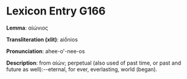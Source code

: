 # Lexicon Entry G166

**Lemma**: αἰώνιος

**Transliteration (xlit)**: aiṓnios

**Pronunciation**: ahee-o'-nee-os

**Description**:
from αἰών; perpetual (also used of past time, or past and future as well):--eternal, for ever, everlasting, world (began).
